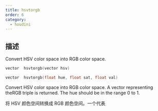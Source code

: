 ```yaml
---
title: hsvtorgb
order: 6
category:
  - houdini
---
```

    
## 描述

Convert HSV color space into RGB color space.

```c
vector  hsvtorgb(vector hsv)
```

```c
vector  hsvtorgb(float hue, float sat, float val)
```

Convert HSV color space into RGB color space. A vector representing theRGB
triple is returned. The hue should be in the range 0 to 1.

将 HSV 颜色空间转换成 RGB 颜色空间。一个代表
